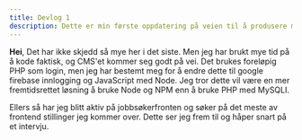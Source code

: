 ```yaml
---
title: Devlog 1
description: Dette er min første oppdatering på veien til å produsere mitt eget CMS.
---
```



**Hei**, Det har ikke skjedd så mye her i det siste. Men jeg har brukt mye tid på å kode faktisk, og CMS'et kommer seg godt på vei. Det brukes foreløpig PHP som login, men jeg har bestemt meg for å endre dette til google firebase innlogging og JavaScript med Node. Jeg tror dette vil være en mer fremtidsrettet løsning å bruke Node og NPM enn å bruke PHP med MySQLI.

Ellers så har jeg blitt aktiv på jobbsøkerfronten og søker på det meste av frontend stillinger jeg kommer over. Dette ser jeg frem til og håper snart på et intervju.
